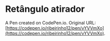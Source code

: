 # Retângulo atirador

A Pen created on CodePen.io. Original URL: [https://codepen.io/ribeirinho12/pen/vYVVmXo](https://codepen.io/ribeirinho12/pen/vYVVmXo).
